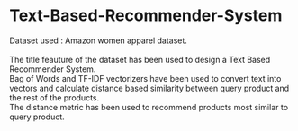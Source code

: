 # Text-Based-Recommender-System

Dataset used : Amazon women apparel dataset.<br/>
<br/>
The title feauture of the dataset has been used to design a Text Based Recommender System.<br/>
Bag of Words and TF-IDF vectorizers have been used to convert text into vectors and calculate distance based similarity between query product and the rest of the products.<br/>
The distance metric has been used to recommend products most similar to query product.

